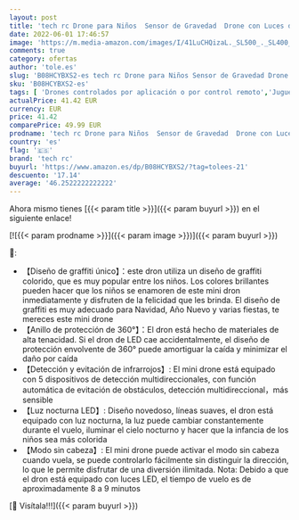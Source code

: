```yaml
---
layout: post
title: 'tech rc Drone para Niños  Sensor de Gravedad  Drone con Luces de Colores，Función de Despegue / Aterrizaje con Un Botón  Modo sin Cabeza 3D Flip  Buen Regalo para Navidad y Reyes'
date: 2022-06-01 17:46:57
image: 'https://m.media-amazon.com/images/I/41LuCHQizaL._SL500_._SL400_.jpg'
comments: true
category: ofertas
author: 'tole.es'
slug: 'B08HCYBXS2-es tech rc Drone para Niños Sensor de Gravedad Drone con...'
sku: 'B08HCYBXS2-es'
tags: [ 'Drones controlados por aplicación o por control remoto','Juguetes','Juguetes y juegos','Radiocontrol','navidad','tech rc','🇪🇸', ]
actualPrice: 41.42 EUR
currency: EUR
price: 41.42
comparePrice: 49.99 EUR
prodname: 'tech rc Drone para Niños  Sensor de Gravedad  Drone con Luces de Colores，Función de Despegue / Aterrizaje con Un Botón  Modo sin Cabeza 3D Flip  Buen Regalo para Navidad y Reyes'
country: 'es'
flag: '🇪🇸'
brand: 'tech rc'
buyurl: 'https://www.amazon.es/dp/B08HCYBXS2/?tag=tolees-21'
descuento: '17.14'
average: '46.2522222222222'
---
```


Ahora mismo tienes [{{< param title >}}]({{< param buyurl >}}) en el siguiente enlace!

[![{{< param prodname >}}]({{< param image >}})]({{< param buyurl >}})

🔎:

- 【Diseño de graffiti único】：este dron utiliza un diseño de graffiti colorido, que es muy popular entre los niños. Los colores brillantes pueden hacer que los niños se enamoren de este mini dron inmediatamente y disfruten de la felicidad que les brinda. El diseño de graffiti es muy adecuado para Navidad, Año Nuevo y varias fiestas, te mereces este mini drone
- 【Anillo de protección de 360°】：El dron está hecho de materiales de alta tenacidad. Si el dron de LED cae accidentalmente, el diseño de protección envolvente de 360° puede amortiguar la caída y minimizar el daño por caída
- 【Detección y evitación de infrarrojos】: El mini drone está equipado con 5 dispositivos de detección multidireccionales, con función automática de evitación de obstáculos, detección multidireccional，más sensible
- 【Luz nocturna LED】: Diseño novedoso, líneas suaves, el dron está equipado con luz nocturna, la luz puede cambiar constantemente durante el vuelo, iluminar el cielo nocturno y hacer que la infancia de los niños sea más colorida
- 【Modo sin cabeza】: El mini drone puede activar el modo sin cabeza cuando vuela, se puede controlarlo fácilmente sin distinguir la dirección, lo que le permite disfrutar de una diversión ilimitada. Nota: Debido a que el dron está equipado con luces LED, el tiempo de vuelo es de aproximadamente 8 a 9 minutos

[🛒 Visítala!!!]({{< param buyurl >}})
